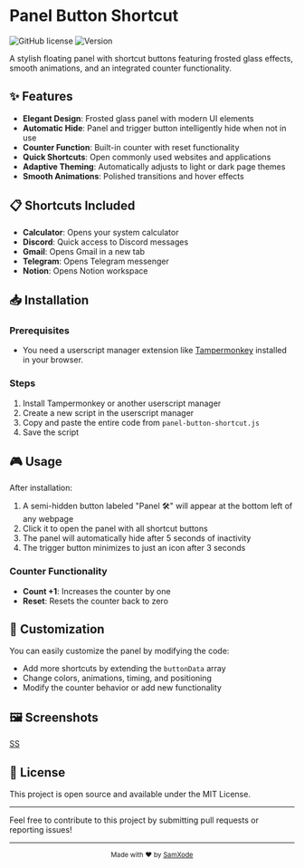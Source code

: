 # <SamXode/> Panel Button Shortcut

![GitHub license](https://img.shields.io/badge/license-MIT-blue.svg)
![Version](https://img.shields.io/badge/version-1.0-green.svg)

A stylish floating panel with shortcut buttons featuring frosted glass effects, smooth animations, and an integrated counter functionality.

## ✨ Features

- **Elegant Design**: Frosted glass panel with modern UI elements
- **Automatic Hide**: Panel and trigger button intelligently hide when not in use
- **Counter Function**: Built-in counter with reset functionality
- **Quick Shortcuts**: Open commonly used websites and applications
- **Adaptive Theming**: Automatically adjusts to light or dark page themes
- **Smooth Animations**: Polished transitions and hover effects

## 📋 Shortcuts Included

- **Calculator**: Opens your system calculator
- **Discord**: Quick access to Discord messages
- **Gmail**: Opens Gmail in a new tab
- **Telegram**: Opens Telegram messenger
- **Notion**: Opens Notion workspace

## 📥 Installation

### Prerequisites
- You need a userscript manager extension like [Tampermonkey](https://www.tampermonkey.net/) installed in your browser.

### Steps
1. Install Tampermonkey or another userscript manager
2. Create a new script in the userscript manager
3. Copy and paste the entire code from `panel-button-shortcut.js`
4. Save the script

## 🎮 Usage

After installation:

1. A semi-hidden button labeled "Panel 🛠️" will appear at the bottom left of any webpage
2. Click it to open the panel with all shortcut buttons
3. The panel will automatically hide after 5 seconds of inactivity
4. The trigger button minimizes to just an icon after 3 seconds

### Counter Functionality
- **Count +1**: Increases the counter by one
- **Reset**: Resets the counter back to zero

## 🎨 Customization

You can easily customize the panel by modifying the code:

- Add more shortcuts by extending the `buttonData` array
- Change colors, animations, timing, and positioning
- Modify the counter behavior or add new functionality

## 🖼️ Screenshots

[SS](https://arrow-wing-897.notion.site/image/attachment%3Ac75246d7-c601-47d8-a0d8-f452397b6f18%3Aimage.png?table=block&id=1a5c089c-b470-80ab-8018-d521589f14a7&spaceId=12427a77-ab6b-4a2b-92db-1330e9dfdf1b&width=570&userId=&cache=v2)



## 📄 License

This project is open source and available under the MIT License.

---

Feel free to contribute to this project by submitting pull requests or reporting issues!

---

<p align="center">
  <sub>Made with ❤️ by <a href="https://github.com/sam-xode">SamXode</a></sub> 
</p>
